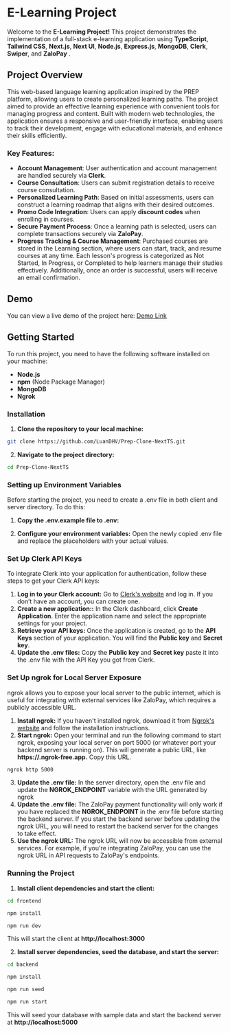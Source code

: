 # E-Learning Project

Welcome to the **E-Learning Project!** This project demonstrates the implementation of a full-stack e-learning application using **TypeScript**, **Tailwind CSS**, **Next.js**, **Next UI**, **Node.js**, **Express.js**, **MongoDB**, **Clerk**, **Swiper**, and **ZaloPay** .

## Project Overview

This web-based language learning application inspired by the PREP platform, allowing users to create personalized learning paths. The project aimed to provide an effective learning experience with convenient tools for managing progress and content. Built with modern web technologies, the application ensures a responsive and user-friendly interface, enabling users to track their development, engage with educational materials, and enhance their skills efficiently.

### Key Features:

- **Account Management**: User authentication and account management are handled securely via **Clerk**.
- **Course Consultation**: Users can submit registration details to receive course consultation.
- **Personalized Learning Path**: Based on initial assessments, users can construct a learning roadmap that aligns with their desired outcomes.
- **Promo Code Integration**: Users can apply **discount codes** when enrolling in courses.
- **Secure Payment Process**: Once a learning path is selected, users can complete transactions securely via **ZaloPay**.
- **Progress Tracking & Course Management**: Purchased courses are stored in the Learning section, where users can start, track, and resume courses at any time. Each lesson's progress is categorized as Not Started, In Progress, or Completed to help learners manage their studies effectively. Additionally, once an order is successful, users will receive an email confirmation.

## Demo

You can view a live demo of the project here: [Demo Link](https://www.youtube.com/watch?v=q51vVldTYeE&t=27s)

## Getting Started

To run this project, you need to have the following software installed on your machine:

- **Node.js**
- **npm** (Node Package Manager)
- **MongoDB**
- **Ngrok**

### Installation

1. **Clone the repository to your local machine:**

```bash
git clone https://github.com/LuanDHV/Prep-Clone-NextTS.git
```

2. **Navigate to the project directory:**

```bash
cd Prep-Clone-NextTS
```

### Setting up Environment Variables

Before starting the project, you need to create a .env file in both client and server directory. To do this:

1. **Copy the .env.example file to .env:**

2. **Configure your environment variables:**
   Open the newly copied .env file and replace the placeholders with your actual values.

### Set Up Clerk API Keys

To integrate Clerk into your application for authentication, follow these steps to get your Clerk API keys:

1. **Log in to your Clerk account:** Go to [Clerk's website](https://clerk.com/) and log in. If you don’t have an account, you can create one.
2. **Create a new application::** In the Clerk dashboard, click **Create Application**. Enter the application name and select the appropriate settings for your project.
3. **Retrieve your API keys:** Once the application is created, go to the **API Keys** section of your application. You will find the **Public key** and **Secret key**.
4. **Update the .env files:** Copy the **Public key** and **Secret key** paste it into the .env file with the API Key you got from Clerk.

### Set Up ngrok for Local Server Exposure

ngrok allows you to expose your local server to the public internet, which is useful for integrating with external services like ZaloPay, which requires a publicly accessible URL.

1. **Install ngrok:** If you haven't installed ngrok, download it from [Ngrok's website](https://ngrok.com/) and follow the installation instructions.
2. **Start ngrok:** Open your terminal and run the following command to start ngrok, exposing your local server on port 5000 (or whatever port your backend server is running on). This will generate a public URL, like **https://<random-subdomain>.ngrok-free.app.** Copy this URL.

```bash
ngrok http 5000
```

3. **Update the .env file:** In the server directory, open the .env file and update the **NGROK_ENDPOINT** variable with the URL generated by ngrok
4. **Update the .env file:** The ZaloPay payment functionality will only work if you have replaced the **NGROK_ENDPOINT** in the .env file before starting the backend server. If you start the backend server before updating the ngrok URL, you will need to restart the backend server for the changes to take effect.
5. **Use the ngrok URL:** The ngrok URL will now be accessible from external services. For example, if you're integrating ZaloPay, you can use the ngrok URL in API requests to ZaloPay's endpoints.

### Running the Project

1. **Install client dependencies and start the client:**

```bash
cd frontend
```

```bash
npm install
```

```bash
npm run dev
```

This will start the client at **http://localhost:3000**

2. **Install server dependencies, seed the database, and start the server:**

```bash
cd backend
```

```bash
npm install
```

```bash
npm run seed
```

```bash
npm run start
```

This will seed your database with sample data and start the backend server at **http://localhost:5000**
